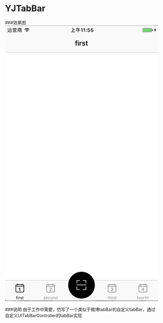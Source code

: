 # YJTabBar
###效果图
![](https://github.com/yuejieee/YJTabBar/blob/master/YJTabBar/%E6%95%88%E6%9E%9C%E5%9B%BE.png)

###说明
由于工作中需要，仿写了一个类似于微博tabBar的自定义tabBar，通过自定义UITabBarController的tabBar实现

